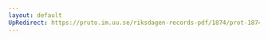 ```yaml
---
layout: default
UpRedirect: https://pruto.im.uu.se/riksdagen-records-pdf/1874/prot-1874--ak--508/prot-1874--ak--508_038.pdf
---
```

